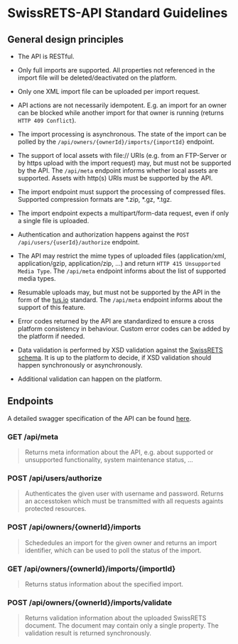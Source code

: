 # SwissRETS-API Standard Guidelines

## General design principles

* The API is RESTful.

* Only full imports are supported. All properties not referenced in the import file will be deleted/deactivated on the platform. 

* Only one XML import file can be uploaded per import request.

* API actions are not necessarily idempotent. E.g. an import for an owner can be blocked while another import for that owner is running (returns `HTTP 409 Conflict`).

* The import processing is asynchronous. The state of the import can be polled by the `/api/owners/{ownerId}/imports/{importId}` endpoint.

* The support of local assets with file:// URIs (e.g. from an FTP-Server or by https upload with the import request) may, but must not be supported by the API. The `/api/meta` endpoint informs whether local assets are supported. Assets with http(s) URIs must be supported by the API.

* The import endpoint must support the processing of compressed files. Supported compression formats are *.zip, *.gz, *.tgz.

* The import endpoint expects a multipart/form-data request, even if only a single file is uploaded.

* Authentication and authorization happens against the `POST /api/users/{userId}/authorize` endpoint. 

* The API may restrict the mime types of uploaded files (application/xml, application/gzip, application/zip, ...) and return `HTTP 415 Unsupported Media Type`. The `/api/meta` endpoint informs about the list of supported media types. 

* Resumable uploads may, but must not be supported by the API in the form of the [tus.io](https://tus.io/) standard. The `/api/meta` endpoint informs about the support of this feature.

* Error codes returned by the API are standardized to ensure a cross platform consistency in behaviour. Custom error codes can be added by the platform if needed.

* Data validation is performed by XSD validation against the [SwissRETS schema](https://github.com/qualipool/swissrets/blob/master/schema/schema.xsd). It is up to the platform to decide, if XSD validation should happen synchronously or asynchronously. 

* Additional validation can happen on the platform. 

## Endpoints

A detailed swagger specification of the API can be found [here](/docs/swagger.json).

### GET /api/meta

> Returns meta information about the API, e.g. about supported or unsupported functionality, system maintenance status, ...

### POST /api/users/authorize

> Authenticates the given user with username and password. Returns an accesstoken which must be transmitted with all requests againts protected resources.

### POST /api/owners/{ownerId}/imports

> Schededules an import for the given owner and returns an import identifier, which can be used to poll the status of the import.

### GET /api/owners/{ownerId}/imports/{importId}

> Returns status information about the specified import.

### POST /api/owners/{ownerId}/imports/validate

> Returns validation information about the uploaded SwissRETS document. The document may contain only a single property. The validation result is returned synchronously.
